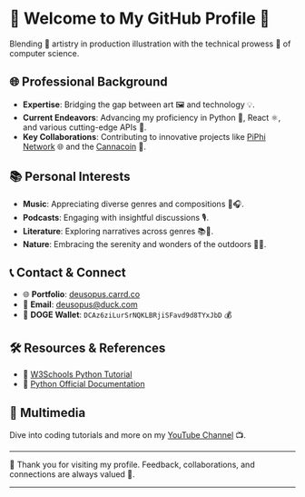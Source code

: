 # 🌟 Welcome to My GitHub Profile 🌟

Blending 🎨 artistry in production illustration with the technical prowess 💼 of computer science.

## 🌐 Professional Background

- **Expertise**: Bridging the gap between art 🖼️ and technology 💡.
- **Current Endeavors**: Advancing my proficiency in Python 🐍, React ⚛️, and various cutting-edge APIs 🚀.
- **Key Collaborations**: Contributing to innovative projects like [PiPhi Network](https://piphi.network) 🌐 and the [Cannacoin](https://linktr.ee/cannacoin) 📜.

## 📚 Personal Interests

- **Music**: Appreciating diverse genres and compositions 🎵🎧.
- **Podcasts**: Engaging with insightful discussions 🎙️.
- **Literature**: Exploring narratives across genres 📚📖.
- **Nature**: Embracing the serenity and wonders of the outdoors 🌳🌲.

## 📞 Contact & Connect

- 🌐 **Portfolio**: [deusopus.carrd.co](https://deusopus.carrd.co)
- 📧 **Email**: [deusopus@duck.com](mailto:deusopus@duck.com)
- 🐶 **DOGE Wallet**: `DCAz6ziLurSrNQKLBRjiSFavd9d8TYxJbD` 💰

## 🛠 Resources & References

- 📘 [W3Schools Python Tutorial](https://www.w3schools.com/python/default.asp)
- 📗 [Python Official Documentation](https://docs.python.org/3/)

## 🎥 Multimedia

Dive into coding tutorials and more on my [YouTube Channel](https://www.youtube.com/channel/UCT07DW6mr6LMqidFVxdblKw) 📺.

---

🙏 Thank you for visiting my profile. Feedback, collaborations, and connections are always valued 💖.

---

<!---
grasshaussoftware/grasshaussoftware is a unique repository because its `README.md` appears on your GitHub profile. Preview your changes anytime.
--->
